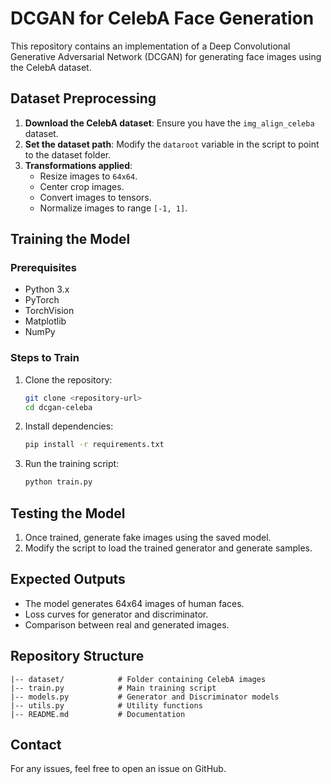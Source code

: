 # DCGAN for CelebA Face Generation

This repository contains an implementation of a Deep Convolutional Generative Adversarial Network (DCGAN) for generating face images using the CelebA dataset.

## Dataset Preprocessing

1. **Download the CelebA dataset**: Ensure you have the `img_align_celeba` dataset.
2. **Set the dataset path**: Modify the `dataroot` variable in the script to point to the dataset folder.
3. **Transformations applied**:
   - Resize images to `64x64`.
   - Center crop images.
   - Convert images to tensors.
   - Normalize images to range `[-1, 1]`.

## Training the Model

### Prerequisites

- Python 3.x
- PyTorch
- TorchVision
- Matplotlib
- NumPy

### Steps to Train

1. Clone the repository:
   ```sh
   git clone <repository-url>
   cd dcgan-celeba
   ```
2. Install dependencies:
   ```sh
   pip install -r requirements.txt
   ```
3. Run the training script:
   ```sh
   python train.py
   ```

## Testing the Model

1. Once trained, generate fake images using the saved model.
2. Modify the script to load the trained generator and generate samples.

## Expected Outputs

- The model generates 64x64 images of human faces.
- Loss curves for generator and discriminator.
- Comparison between real and generated images.

## Repository Structure

```
|-- dataset/            # Folder containing CelebA images
|-- train.py            # Main training script
|-- models.py           # Generator and Discriminator models
|-- utils.py            # Utility functions
|-- README.md           # Documentation
```

## Contact

For any issues, feel free to open an issue on GitHub.

